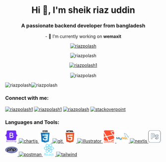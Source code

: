  
<!---
riazpolash/riazpolash is a ✨ special ✨ repository because its `README.md` (this file) appears on your GitHub profile.
You can click the Preview link to take a look at your changes.
--->

<h1 align="center">Hi 👋, I'm sheik riaz uddin</h1>
<h3 align="center">A passionate backend developer from bangladesh</h3>

<p align="center">- 🔭 I’m currently working on <b>wemaxit</b></p>
 
<p align="center"> <a href="#"><img src="https://github-profile-trophy.vercel.app/?username=riazpolash" alt="riazpolash" /></a> </p>

<p align="center"> <img src="https://komarev.com/ghpvc/?username=riazpolash&label=Profile%20views&color=0e75b6&style=flat" alt="riazpolash" /> </p>
<p align="center"> <a href="https://twitter.com/riazpolash1" target="blank"><img src="https://img.shields.io/twitter/follow/riazpolash1?logo=twitter&style=for-the-badge" alt="riazpolash1" /></a> </p>

<p align="center">
 <img align="center" src="https://github-readme-stats.vercel.app/api/top-langs?username=riazpolash&show_icons=true&locale=en&layout=compact" alt="riazpolash"  />
</p>
 

<p align="center" style="display:flex"> 
  <img align="center" src="https://github-readme-stats.vercel.app/api?username=riazpolash&show_icons=true&locale=en" alt="riazpolash"  />
 <img align="center" src="https://github-readme-streak-stats.herokuapp.com/?user=riazpolash&" alt="riazpolash"   />
</p>


<h3 align="left">Connect with me:</h3>
<p align="left">
   <a href="https://twitter.com/riazpolash1" target="blank"><img align="center" src="https://raw.githubusercontent.com/rahuldkjain/github-profile-readme-generator/master/src/images/icons/Social/twitter.svg" alt="riazpolash1" height="30" width="40" /></a>
   <a href="https://fb.com/riazpolash1" target="blank"><img align="center" src="https://raw.githubusercontent.com/rahuldkjain/github-profile-readme-generator/master/src/images/icons/Social/facebook.svg" alt="riazpolash1" height="30" width="40" /></a>
   <a href="https://instagram.com/riazpolash" target="blank"><img align="center" src="https://raw.githubusercontent.com/rahuldkjain/github-profile-readme-generator/master/src/images/icons/Social/instagram.svg" alt="riazpolash" height="30" width="40" /></a>
   <a href="https://www.youtube.com/c/stackoverpoint" target="blank"><img align="center" src="https://raw.githubusercontent.com/rahuldkjain/github-profile-readme-generator/master/src/images/icons/Social/youtube.svg" alt="stackoverpoint" height="30" width="40" /></a>
</p>

<h3 align="left">Languages and Tools:</h3>
<p align="left"> <a href="https://getbootstrap.com" target="_blank" rel="noreferrer"> <img src="https://raw.githubusercontent.com/devicons/devicon/master/icons/bootstrap/bootstrap-plain-wordmark.svg" alt="bootstrap" width="40" height="40"/> </a> <a href="https://www.chartjs.org" target="_blank" rel="noreferrer"> <img src="https://www.chartjs.org/media/logo-title.svg" alt="chartjs" width="40" height="40"/> </a> <a href="https://www.w3schools.com/css/" target="_blank" rel="noreferrer"> <img src="https://raw.githubusercontent.com/devicons/devicon/master/icons/css3/css3-original-wordmark.svg" alt="css3" width="40" height="40"/> </a> <a href="https://git-scm.com/" target="_blank" rel="noreferrer"> <img src="https://www.vectorlogo.zone/logos/git-scm/git-scm-icon.svg" alt="git" width="40" height="40"/> </a> <a href="https://www.w3.org/html/" target="_blank" rel="noreferrer"> <img src="https://raw.githubusercontent.com/devicons/devicon/master/icons/html5/html5-original-wordmark.svg" alt="html5" width="40" height="40"/> </a> <a href="https://www.adobe.com/in/products/illustrator.html" target="_blank" rel="noreferrer"> <img src="https://www.vectorlogo.zone/logos/adobe_illustrator/adobe_illustrator-icon.svg" alt="illustrator" width="40" height="40"/> </a> <a href="https://laravel.com/" target="_blank" rel="noreferrer"> <img src="https://raw.githubusercontent.com/devicons/devicon/master/icons/laravel/laravel-plain-wordmark.svg" alt="laravel" width="40" height="40"/> </a> <a href="https://www.mysql.com/" target="_blank" rel="noreferrer"> <img src="https://raw.githubusercontent.com/devicons/devicon/master/icons/mysql/mysql-original-wordmark.svg" alt="mysql" width="40" height="40"/> </a> <a href="https://nextjs.org/" target="_blank" rel="noreferrer"> <img src="https://cdn.worldvectorlogo.com/logos/nextjs-2.svg" alt="nextjs" width="40" height="40"/> </a> <a href="https://www.photoshop.com/en" target="_blank" rel="noreferrer"> <img src="https://raw.githubusercontent.com/devicons/devicon/master/icons/photoshop/photoshop-line.svg" alt="photoshop" width="40" height="40"/> </a> <a href="https://www.php.net" target="_blank" rel="noreferrer"> <img src="https://raw.githubusercontent.com/devicons/devicon/master/icons/php/php-original.svg" alt="php" width="40" height="40"/> </a> <a href="https://postman.com" target="_blank" rel="noreferrer"> <img src="https://www.vectorlogo.zone/logos/getpostman/getpostman-icon.svg" alt="postman" width="40" height="40"/> </a> <a href="https://reactjs.org/" target="_blank" rel="noreferrer"> <img src="https://raw.githubusercontent.com/devicons/devicon/master/icons/react/react-original-wordmark.svg" alt="react" width="40" height="40"/> </a> <a href="https://tailwindcss.com/" target="_blank" rel="noreferrer"> <img src="https://www.vectorlogo.zone/logos/tailwindcss/tailwindcss-icon.svg" alt="tailwind" width="40" height="40"/> </a> </p>

